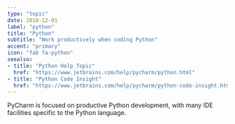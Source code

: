 ```yaml
---
type: "topic"
date: 2018-12-01
label: "python"
title: "Python"
subtitle: "Work productively when coding Python"
accent: "primary"
icon: "fab fa-python"
seealso:
- title: "Python Help Topic"
  href: "https://www.jetbrains.com/help/pycharm/python.html"
- title: "Python Code Insight"
  href: "https://www.jetbrains.com/help/pycharm/python-code-insight.html"  
---
```


PyCharm is focused on productive Python development, with many IDE 
facilities specific to the Python language.
